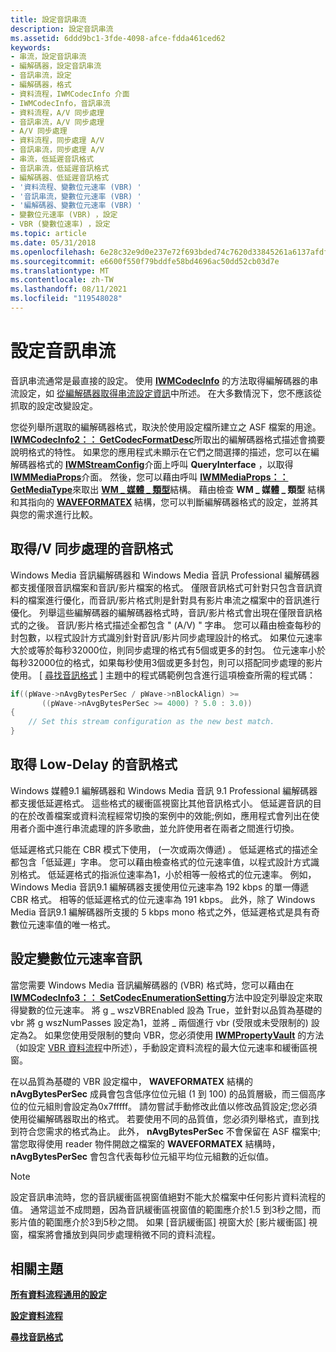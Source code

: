 ```yaml
---
title: 設定音訊串流
description: 設定音訊串流
ms.assetid: 6ddd9bc1-3fde-4098-afce-fdda461ced62
keywords:
- 串流，設定音訊串流
- 編解碼器，設定音訊串流
- 音訊串流，設定
- 編解碼器，格式
- 資料流程，IWMCodecInfo 介面
- IWMCodecInfo，音訊串流
- 資料流程，A/V 同步處理
- 音訊串流，A/V 同步處理
- A/V 同步處理
- 資料流程，同步處理 A/V
- 音訊串流，同步處理 A/V
- 串流，低延遲音訊格式
- 音訊串流，低延遲音訊格式
- 編解碼器、低延遲音訊格式
- '資料流程、變數位元速率 (VBR) '
- '音訊串流，變數位元速率 (VBR) '
- '編解碼器、變數位元速率 (VBR) '
- 變數位元速率 (VBR) ，設定
- VBR (變數位速率) ，設定
ms.topic: article
ms.date: 05/31/2018
ms.openlocfilehash: 6e28c32e9d0e237e72f693bded74c7620d33845261a6137afdf58b04f35f441f
ms.sourcegitcommit: e6600f550f79bddfe58bd4696ac50dd52cb03d7e
ms.translationtype: MT
ms.contentlocale: zh-TW
ms.lasthandoff: 08/11/2021
ms.locfileid: "119548028"
---
```

# <a name="configuring-audio-streams"></a>設定音訊串流

音訊串流通常是最直接的設定。 使用 [**IWMCodecInfo**](/previous-versions/windows/desktop/api/wmsdkidl/nn-wmsdkidl-iwmcodecinfo) 的方法取得編解碼器的串流設定，如 [從編解碼器取得串流設定資訊](getting-stream-configuration-information-from-codecs.md)中所述。 在大多數情況下，您不應該從抓取的設定改變設定。

您從列舉所選取的編解碼器格式，取決於使用設定檔所建立之 ASF 檔案的用途。 [**IWMCodecInfo2：： GetCodecFormatDesc**](/previous-versions/windows/desktop/api/Wmsdkidl/nf-wmsdkidl-iwmcodecinfo2-getcodecformatdesc)所取出的編解碼器格式描述會摘要說明格式的特性。 如果您的應用程式未顯示在它們之間選擇的描述，您可以在編解碼器格式的 [**IWMStreamConfig**](/previous-versions/windows/desktop/api/wmsdkidl/nn-wmsdkidl-iwmstreamconfig)介面上呼叫 **QueryInterface** ，以取得 [**IWMMediaProps**](/previous-versions/windows/desktop/api/wmsdkidl/nn-wmsdkidl-iwmmediaprops)介面。 然後，您可以藉由呼叫 [**IWMMediaProps：： GetMediaType**](/previous-versions/windows/desktop/api/Wmsdkidl/nf-wmsdkidl-iwmmediaprops-getmediatype)來取出 [**WM \_ 媒體 \_ 類型**](/previous-versions/windows/desktop/api/wmsdkidl/ns-wmsdkidl-wm_media_type)結構。 藉由檢查 **WM \_ 媒體 \_ 類型** 結構和其指向的 [**WAVEFORMATEX**](/previous-versions/windows/desktop/legacy/dd757720(v=vs.85)) 結構，您可以判斷編解碼器格式的設定，並將其與您的需求進行比較。

## <a name="getting-audio-formats-for-av-synchronization"></a>取得/V 同步處理的音訊格式

Windows Media 音訊編解碼器和 Windows Media 音訊 Professional 編解碼器都支援僅限音訊檔案和音訊/影片檔案的格式。 僅限音訊格式可針對只包含音訊資料的檔案進行優化，而音訊/影片格式則是針對具有影片串流之檔案中的音訊進行優化。 列舉這些編解碼器的編解碼器格式時，音訊/影片格式會出現在僅限音訊格式的之後。 音訊/影片格式描述全都包含 " (A/V) " 字串。 您可以藉由檢查每秒的封包數，以程式設計方式識別針對音訊/影片同步處理設計的格式。 如果位元速率大於或等於每秒32000位，則同步處理的格式有5個或更多的封包。 位元速率小於每秒32000位的格式，如果每秒使用3個或更多封包，則可以搭配同步處理的影片使用。 [ [尋找音訊格式](to-find-audio-formats.md) ] 主題中的程式碼範例包含進行這項檢查所需的程式碼：


```C++
if((pWave->nAvgBytesPerSec / pWave->nBlockAlign) >= 
       ((pWave->nAvgBytesPerSec >= 4000) ? 5.0 : 3.0))
{
    // Set this stream configuration as the new best match.
}
```



## <a name="getting-low-delay-audio-formats"></a>取得 Low-Delay 的音訊格式

Windows 媒體9.1 編解碼器和 Windows Media 音訊 9.1 Professional 編解碼器都支援低延遲格式。 這些格式的緩衝區視窗比其他音訊格式小。 低延遲音訊的目的在於改善檔案或資料流程經常切換的案例中的效能;例如，應用程式會列出在使用者介面中進行串流處理的許多歌曲，並允許使用者在兩者之間進行切換。

低延遲格式只能在 CBR 模式下使用， (一次或兩次傳遞) 。 低延遲格式的描述全都包含「低延遲」字串。 您可以藉由檢查格式的位元速率值，以程式設計方式識別格式。 低延遲格式的指派位速率為1，小於相等一般格式的位元速率。 例如，Windows Media 音訊9.1 編解碼器支援使用位元速率為 192 kbps 的單一傳遞 CBR 格式。 相等的低延遲格式的位元速率為 191 kbps。 此外，除了 Windows Media 音訊9.1 編解碼器所支援的 5 kbps mono 格式之外，低延遲格式是具有奇數位元速率值的唯一格式。

## <a name="configuring-variable-bit-rate-audio"></a>設定變數位元速率音訊

當您需要 Windows Media 音訊編解碼器的 (VBR) 格式時，您可以藉由在 [**IWMCodecInfo3：： SetCodecEnumerationSetting**](/previous-versions/windows/desktop/api/Wmsdkidl/nf-wmsdkidl-iwmcodecinfo3-setcodecenumerationsetting)方法中設定列舉設定來取得變數的位元速率。 將 g \_ wszVBREnabled 設為 True，並針對以品質為基礎的 vbr 將 g wszNumPasses 設定為1，並將 \_ 兩個進行 vbr (受限或未受限制的) 設定為2。 如果您使用受限制的雙向 VBR，您必須使用 [**IWMPropertyVault**](/previous-versions/windows/desktop/api/wmsdkidl/nn-wmsdkidl-iwmpropertyvault) 的方法（如設定 [VBR 資料流程](configuring-vbr-streams.md)中所述），手動設定資料流程的最大位元速率和緩衝區視窗。

在以品質為基礎的 VBR 設定檔中， **WAVEFORMATEX** 結構的 **nAvgBytesPerSec** 成員會包含低序位位元組 (1 到 100) 的品質層級，而三個高序位的位元組則會設定為0x7fffff。 請勿嘗試手動修改此值以修改品質設定;您必須使用從編解碼器取出的格式。 若要使用不同的品質值，您必須列舉格式，直到找到符合您需求的格式為止。 此外， **nAvgBytesPerSec** 不會保留在 ASF 檔案中;當您取得使用 reader 物件開啟之檔案的 **WAVEFORMATEX** 結構時， **nAvgBytesPerSec** 會包含代表每秒位元組平均位元組數的近似值。

> [!Note]  
> 設定音訊串流時，您的音訊緩衝區視窗值絕對不能大於檔案中任何影片資料流程的值。 通常這並不成問題，因為音訊緩衝區視窗值的範圍應介於1.5 到3秒之間，而影片值的範圍應介於3到5秒之間。 如果 [音訊緩衝區] 視窗大於 [影片緩衝區] 視窗，檔案將會播放到與同步處理稍微不同的資料流程。

 

## <a name="related-topics"></a>相關主題

<dl> <dt>

[**所有資料流程通用的設定**](configuration-common-to-all-streams.md)
</dt> <dt>

[**設定資料流程**](configuring-streams.md)
</dt> <dt>

[**尋找音訊格式**](to-find-audio-formats.md)
</dt> </dl>

 

 